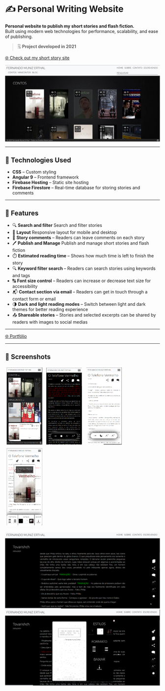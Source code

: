 # ✍️ Personal Writing Website

**Personal website to publish my short stories and flash fiction.**  
Built using modern web technologies for performance, scalability, and ease of publishing.

> 🗓️ **Project developed in 2021**

[🌐 Check out my short story site](https://contosdofernando.com)

![Home page screenshot](src/assets/images/github/screenshot-home.png)

---

## 🚀 Technologies Used

- **CSS** – Custom styling
- **Angular 9** – Frontend framework
- **Firebase Hosting** – Static site hosting
- **Firebase Firestore** – Real-time database for storing stories and comments

---

## 📸 Features

- 🔍 **Search and filter** Search and filter stories
- 📱 **Layout** Responsive layout for mobile and desktop 
- 💬 **Story comments** – Readers can leave comments on each story
- 🖊️ **Publish and Manage** Publish and manage short stories and flash fiction
- ⏱️ **Estimated reading time** – Shows how much time is left to finish the story
- 🔍 **Keyword filter search** – Readers can search stories using keywords and tags
- 🔠 **Font size control** – Readers can increase or decrease text size for accessibility
- 📬 **Contact section via email** – Readers can get in touch through a contact form or email
- 🌗 **Dark and light reading modes** – Switch between light and dark themes for better reading experience
- 📤 **Shareable stories** – Stories and selected excerpts can be shared by readers with images to social medias
---

<a href="https://fernandome.com" target="_blank">🌐 Portfólio</a>

---

## 📸 Screenshots

<p>
  <img src="src/assets/images/github/screenshot-home-mobile.png" width="23%" style="margin: 0.5vw;"/>
  <img src="src/assets/images/github/screenshot-read-mobile.png" width="23%" style="margin: 0.5vw;"/>
  <img src="src/assets/images/github/screenshot-read-mobile2.png" width="23%" style="margin: 0.5vw;"/>
  <img src="src/assets/images/github/screenshot-share-mobile.png" width="23%" style="margin: 0.5vw;"/>
</p>

![Home page screenshot](src/assets/images/github/screenshot-read.png)
![Home page screenshot](src/assets/images/github/screenshot-share.png)
